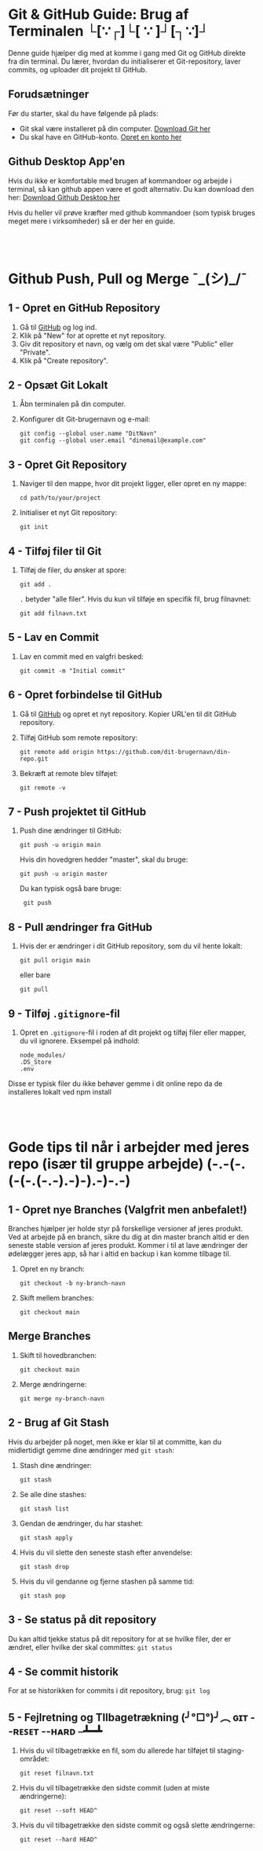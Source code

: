 # Git & GitHub Guide: Brug af Terminalen └[∵┌]└[ ∵ ]┘[┐∵]┘


Denne guide hjælper dig med at komme i gang med Git og GitHub direkte fra din terminal. Du lærer, hvordan du initialiserer et Git-repository, laver commits, og uploader dit projekt til GitHub.

## Forudsætninger

Før du starter, skal du have følgende på plads:

- Git skal være installeret på din computer. [Download Git her](https://git-scm.com/downloads)
- Du skal have en GitHub-konto. [Opret en konto her](https://github.com/)

## Github Desktop App'en

Hvis du ikke er komfortable med brugen af kommandoer og arbejde i terminal, så kan github appen være et godt alternativ. Du kan download den her: [Download Github Desktop her](https://github.com/apps/desktop)

Hvis du heller vil prøve kræfter med github kommandoer (som typisk bruges meget mere i virksomheder) så er der her en guide. 

<br></br>

# Github Push, Pull og Merge ¯\_(シ)_/¯

## 1 - Opret en GitHub Repository

1. Gå til [GitHub](https://github.com) og log ind.
2. Klik på "New" for at oprette et nyt repository.
3. Giv dit repository et navn, og vælg om det skal være "Public" eller "Private".
4. Klik på "Create repository".


## 2 - Opsæt Git Lokalt

1. Åbn terminalen på din computer.
2. Konfigurer dit Git-brugernavn og e-mail:

   ```
   git config --global user.name "DitNavn"
   git config --global user.email "dinemail@example.com"
   ```



## 3 - Opret Git Repository

1. Naviger til den mappe, hvor dit projekt ligger, eller opret en ny mappe:
    ```
    cd path/to/your/project
    ```

2. Initialiser et nyt Git repository:
    ```
    git init
    ```


## 4 - Tilføj filer til Git

1. Tilføj de filer, du ønsker at spore:
    ```
    git add .
    ```

   `.` betyder "alle filer". Hvis du kun vil tilføje en specifik fil, brug filnavnet:
    ```
    git add filnavn.txt
    ```


## 5 - Lav en Commit

1. Lav en commit med en valgfri besked:
    ```
    git commit -m "Initial commit"
    ```


## 6 - Opret forbindelse til GitHub

1. Gå til [GitHub](https://github.com) og opret et nyt repository. Kopier URL'en til dit GitHub repository.

2. Tilføj GitHub som remote repository:
    ```
    git remote add origin https://github.com/dit-brugernavn/din-repo.git
    ```

3. Bekræft at remote blev tilføjet:
    ```
    git remote -v
    ```


## 7 - Push projektet til GitHub

1. Push dine ændringer til GitHub:
    ```
    git push -u origin main
    ```

    Hvis din hovedgren hedder "master", skal du bruge:
    ```
    git push -u origin master
    ```

   Du kan typisk også bare bruge:
   ```
    git push
   ``` 

## 8 - Pull ændringer fra GitHub

1. Hvis der er ændringer i dit GitHub repository, som du vil hente lokalt:
    ```
    git pull origin main
    ```

    eller bare
    ```
    git pull 
    ```


## 9 - Tilføj `.gitignore`-fil

1. Opret en `.gitignore`-fil i roden af dit projekt og tilføj filer eller mapper, du vil ignorere. Eksempel på indhold:
    ```
    node_modules/
    .DS_Store
    .env
    ```

Disse er typisk filer du ikke behøver gemme i dit online repo da de installeres lokalt ved npm install

<br></br>

# Gode tips til når i arbejder med jeres repo (især til gruppe arbejde) (-.-(-.(-(-.(-.-).-)-).-)-.-)

## 1 - Opret nye Branches (Valgfrit men anbefalet!)

Branches hjælper jer holde styr på forskellige versioner af jeres produkt. Ved at arbejde på en branch, sikre du dig at din master branch altid er den seneste stable version af jeres produkt. Kommer i til at lave ændringer der ødelægger jeres app, så har i altid en backup i kan komme tilbage til.

1. Opret en ny branch:
    ```
    git checkout -b ny-branch-navn
    ```

2. Skift mellem branches:
    ```
    git checkout main
    ```

## Merge Branches

1. Skift til hovedbranchen:
    ```
    git checkout main
    ```

2. Merge ændringerne:
    ```
    git merge ny-branch-navn
    ```


## 2 - Brug af Git Stash

Hvis du arbejder på noget, men ikke er klar til at committe, kan du midlertidigt gemme dine ændringer med `git stash`:

1. Stash dine ændringer:
    ```
    git stash
    ```

2. Se alle dine stashes:
    ```
    git stash list
    ```

3. Gendan de ændringer, du har stashet:
    ```
    git stash apply
    ```

4. Hvis du vil slette den seneste stash efter anvendelse:
    ```
    git stash drop
    ```

5. Hvis du vil gendanne og fjerne stashen på samme tid:
    ```
    git stash pop
    ```


## 3 - Se status på dit repository

Du kan altid tjekke status på dit repository for at se hvilke filer, der er ændret, eller hvilke der skal committes:
    ```
    git status
    ```


## 4 - Se commit historik

For at se historikken for commits i dit repository, brug:
    ```
    git log
    ```


## 5 - Fejlretning og TIlbagetrækning (╯°□°)╯︵ ɢɪᴛ --ʀᴇꜱᴇᴛ --ʜᴀʀᴅ ⎯┻━┻

1. Hvis du vil tilbagetrække en fil, som du allerede har tilføjet til staging-området:
    ```
    git reset filnavn.txt
    ```

2. Hvis du vil tilbagetrække den sidste commit (uden at miste ændringerne):
    ```
    git reset --soft HEAD^
    ```

3. Hvis du vil tilbagetrække den sidste commit og også slette ændringerne:
    ```
    git reset --hard HEAD^
    ```
